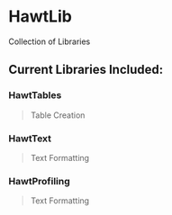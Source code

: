 # HawtLib
Collection of Libraries
 
## Current Libraries Included:
  ### HawtTables
  > Table Creation
  ### HawtText
  > Text Formatting
  ### HawtProfiling
  > Text Formatting
